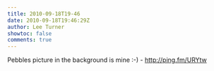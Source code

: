 ```yaml
---
title: 2010-09-18T19-46
date: 2010-09-18T19:46:29Z
author: Lee Turner
showtoc: false
comments: true
---
```


Pebbles picture in the background is mine :-) - http://ping.fm/URYtw


